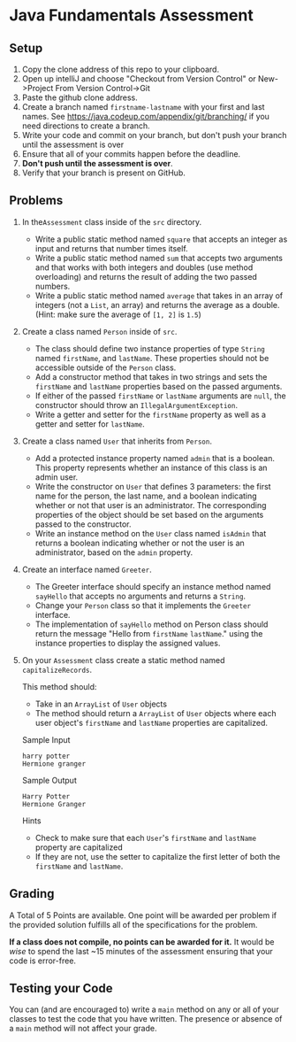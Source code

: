 # Java Fundamentals Assessment

## Setup

1. Copy the clone address of this repo to your clipboard. 
1. Open up intelliJ and choose "Checkout from Version Control" or New->Project From Version Control->Git
1. Paste the github clone address.
1. Create a branch named `firstname-lastname` with your first and last names. See https://java.codeup.com/appendix/git/branching/ if you need directions to create a branch.
1. Write your code and commit on your branch, but don't push your branch until
   the assessment is over
1. Ensure that all of your commits happen before the deadline.
1. **Don't push until the assessment is over**.
1. Verify that your branch is present on GitHub.

## Problems

1. In the`Assessment` class inside of the `src` directory.

    - Write a public static method named `square` that accepts an integer as
      input and returns that number times itself.
    - Write a public static method named `sum` that accepts two arguments and
      that works with both integers and doubles (use method overloading) and
      returns the result of adding the two passed numbers.
    - Write a public static method named `average` that takes in an array of
      integers (not a `List`, an array) and returns the average as a double.
      (Hint: make sure the average of `[1, 2]` is `1.5`)

1. Create a class named `Person` inside of `src`.

    - The class should define two instance properties of type `String` named
      `firstName`, and `lastName`. These properties should not be accessible
      outside of the `Person` class.
   - Add a constructor method that takes in two strings and sets the `firstName`
     and `lastName` properties based on the passed arguments.
    - If either of the passed `firstName` or `lastName` arguments are `null`,
      the constructor should throw an `IllegalArgumentException`.
    - Write a getter and setter for the `firstName` property as well as a getter
      and setter for `lastName`.

1. Create a class named `User` that inherits from `Person`.

    - Add a protected instance property named `admin` that is a boolean. This
      property represents whether an instance of this class is an admin user.
    - Write the constructor on `User` that defines 3 parameters: the first name
      for the person, the last name, and a boolean indicating whether or not
      that user is an administrator. The corresponding properties of the object
      should be set based on the arguments passed to the constructor.
    - Write an instance method on the `User` class named `isAdmin` that returns
      a boolean indicating whether or not the user is an administrator, based on
      the `admin` property.

1. Create an interface named `Greeter`.

    - The Greeter interface should specify an instance method named `sayHello`
      that accepts no arguments and returns a `String`.
	- Change your `Person` class so that it implements the `Greeter` interface.
    - The implementation of `sayHello` method on Person class should return
      the message "Hello from `firstName` `lastName`." using the instance
      properties to display the assigned values.

1. On your `Assessment` class create a static method named `capitalizeRecords`.

    This method should:

    - Take in an `ArrayList` of `User` objects
    - The method should return a `ArrayList` of `User` objects where each user
      object's `firstName` and `lastName` properties are capitalized.
      
     Sample Input
      
     ```
     harry potter
     Hermione granger
     ```
     Sample Output
      
    ```
    Harry Potter
    Hermione Granger
    ```


    Hints

    - Check to make sure that each `User`'s `firstName` and `lastName` property
      are capitalized
    - If they are not, use the setter to capitalize the first letter of both the
      `firstName` and `lastName`.

## Grading

A Total of 5 Points are available. One point will be awarded per problem if the
provided solution fulfills all of the specifications for the problem.

**If a class does not compile, no points can be awarded for it.** It would be
*wise* to spend the last ~15 minutes of the assessment ensuring that your code is
error-free.

## Testing your Code

You can (and are encouraged to) write a `main` method on any or all of your
classes to test the code that you have written. The presence or absence of a
`main` method will not affect your grade.

